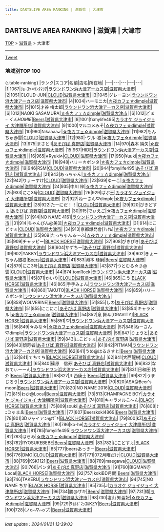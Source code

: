 ```yaml
---
title: DARTSLIVE AREA RANKING | 滋賀県 | 大津市
---
```

## DARTSLIVE AREA RANKING | 滋賀県 | 大津市

[TOP](/darts/rank/) > [滋賀県](/darts/rank/滋賀県/) > 大津市

___

<a href="https://twitter.com/share?ref_src=twsrc%5Etfw" data-text="DARTSLIVE AREA RANKING | 滋賀県大津市" class="twitter-share-button" data-via="DARTSLIVE" data-hashtags="DARTSLIVE" data-related="DARTSLIVE" data-show-count="false">Tweet</a>

### 地域別TOP 100

{:.table-ranking}
|ランク|スコア|名前|店名|所在地|
|---|---|---|---|---|
|1|1067|ﾘｮｰｽｹ=ｻﾝﾀﾏﾘｱ|<a href="https://search.dartslive.com/jp/shop/8ce05040a35039f70d9b047a20a7ba1e">ラウンドワン浜大津アーカス店</a>|<a href="/darts/rank/滋賀県/大津市">滋賀県大津市</a>|
|2|1051|CLOUD-JUN|<a href="https://search.dartslive.com/jp/shop/2ff30101bfed79cbb21333aee1bd51e4">CLOUD</a>|<a href="/darts/rank/滋賀県/大津市">滋賀県大津市</a>|
|3|1045|グレーヨン|<a href="https://search.dartslive.com/jp/shop/8ce05040a35039f70d9b047a20a7ba1e">ラウンドワン浜大津アーカス店</a>|<a href="/darts/rank/滋賀県/大津市">滋賀県大津市</a>|
|4|1034|ハーモニカ|<a href="https://search.dartslive.com/jp/shop/5041431da12744cd0d9b047a20a7ba1e">☆夜カフェ☆dimple</a>|<a href="/darts/rank/滋賀県/大津市">滋賀県大津市</a>|
|5|1015|才谷 梅太郎|<a href="https://search.dartslive.com/jp/shop/8ce05040a35039f70d9b047a20a7ba1e">ラウンドワン浜大津アーカス店</a>|<a href="/darts/rank/滋賀県/大津市">滋賀県大津市</a>|
|6|1012|NAOKI SASAMURA|<a href="https://search.dartslive.com/jp/shop/5041431da12744cd0d9b047a20a7ba1e">☆夜カフェ☆dimple</a>|<a href="/darts/rank/滋賀県/大津市">滋賀県大津市</a>|
|6|1012|ど$ま-くんHOMIE$|<a href="https://search.dartslive.com/jp/shop/67221c55a4e6d60df454cb89828a1cfe">Beers</a>|<a href="/darts/rank/滋賀県/大津市">滋賀県大津市</a>|
|8|1001|fxmylife495|<a href="https://search.dartslive.com/jp/shop/c64260f6ed1648f5f454cb89828a1cfe">カラオケ ジョイジョイ 大津膳所店</a>|<a href="/darts/rank/滋賀県/大津市">滋賀県大津市</a>|
|9|1000|マルコメみそ|<a href="https://search.dartslive.com/jp/shop/5041431da12744cd0d9b047a20a7ba1e">☆夜カフェ☆dimple</a>|<a href="/darts/rank/滋賀県/大津市">滋賀県大津市</a>|
|10|990|Nikaaaa➹|<a href="https://search.dartslive.com/jp/shop/5041431da12744cd0d9b047a20a7ba1e">☆夜カフェ☆dimple</a>|<a href="/darts/rank/滋賀県/大津市">滋賀県大津市</a>|
|11|982|もんちゅ@雲|<a href="https://search.dartslive.com/jp/shop/2ff30101bfed79cbb21333aee1bd51e4">CLOUD</a>|<a href="/darts/rank/滋賀県/大津市">滋賀県大津市</a>|
|12|980|-ウル-狼|<a href="https://search.dartslive.com/jp/shop/5041431da12744cd0d9b047a20a7ba1e">☆夜カフェ☆dimple</a>|<a href="/darts/rank/滋賀県/大津市">滋賀県大津市</a>|
|13|975|まさとⅡ|<a href="https://search.dartslive.com/jp/shop/8c605bec905e3da60d9b047a20a7ba1e">あそびば 真野店</a>|<a href="/darts/rank/滋賀県/大津市">滋賀県大津市</a>|
|14|970|森本 純矢|<a href="https://search.dartslive.com/jp/shop/5041431da12744cd0d9b047a20a7ba1e">☆夜カフェ☆dimple</a>|<a href="/darts/rank/滋賀県/大津市">滋賀県大津市</a>|
|15|967|HIDE|<a href="https://search.dartslive.com/jp/shop/8ce05040a35039f70d9b047a20a7ba1e">ラウンドワン浜大津アーカス店</a>|<a href="/darts/rank/滋賀県/大津市">滋賀県大津市</a>|
|16|965|⁂Ryuki⁂|<a href="https://search.dartslive.com/jp/shop/2ff30101bfed79cbb21333aee1bd51e4">CLOUD</a>|<a href="/darts/rank/滋賀県/大津市">滋賀県大津市</a>|
|17|950|¥uuki|<a href="https://search.dartslive.com/jp/shop/5041431da12744cd0d9b047a20a7ba1e">☆夜カフェ☆dimple</a>|<a href="/darts/rank/滋賀県/大津市">滋賀県大津市</a>|
|18|948|ハリー☆ポンタ|<a href="https://search.dartslive.com/jp/shop/5041431da12744cd0d9b047a20a7ba1e">☆夜カフェ☆dimple</a>|<a href="/darts/rank/滋賀県/大津市">滋賀県大津市</a>|
|19|946|RSM|<a href="https://search.dartslive.com/jp/shop/2ff30101bfed79cbb21333aee1bd51e4">CLOUD</a>|<a href="/darts/rank/滋賀県/大津市">滋賀県大津市</a>|
|20|944|fxmylife495|<a href="https://search.dartslive.com/jp/shop/8c605bec905e3da60d9b047a20a7ba1e">あそびば 真野店</a>|<a href="/darts/rank/滋賀県/大津市">滋賀県大津市</a>|
|21|943|あっちゃん|<a href="https://search.dartslive.com/jp/shop/5041431da12744cd0d9b047a20a7ba1e">☆夜カフェ☆dimple</a>|<a href="/darts/rank/滋賀県/大津市">滋賀県大津市</a>|
|22|942|りょーすけ|<a href="https://search.dartslive.com/jp/shop/2ff30101bfed79cbb21333aee1bd51e4">CLOUD</a>|<a href="/darts/rank/滋賀県/大津市">滋賀県大津市</a>|
|23|939|ゆーこ|<a href="https://search.dartslive.com/jp/shop/5041431da12744cd0d9b047a20a7ba1e">☆夜カフェ☆dimple</a>|<a href="/darts/rank/滋賀県/大津市">滋賀県大津市</a>|
|24|935|中川 梓|<a href="https://search.dartslive.com/jp/shop/5041431da12744cd0d9b047a20a7ba1e">☆夜カフェ☆dimple</a>|<a href="/darts/rank/滋賀県/大津市">滋賀県大津市</a>|
|25|933|にこ3号|<a href="https://search.dartslive.com/jp/shop/2ff30101bfed79cbb21333aee1bd51e4">CLOUD</a>|<a href="/darts/rank/滋賀県/大津市">滋賀県大津市</a>|
|26|929|ばぶ王|<a href="https://search.dartslive.com/jp/shop/c64260f6ed1648f5f454cb89828a1cfe">カラオケ ジョイジョイ 大津膳所店</a>|<a href="/darts/rank/滋賀県/大津市">滋賀県大津市</a>|
|27|927|ねーさん♡dimple|<a href="https://search.dartslive.com/jp/shop/5041431da12744cd0d9b047a20a7ba1e">☆夜カフェ☆dimple</a>|<a href="/darts/rank/滋賀県/大津市">滋賀県大津市</a>|
|28|922|たーにだ！！|<a href="https://search.dartslive.com/jp/shop/2ff30101bfed79cbb21333aee1bd51e4">CLOUD</a>|<a href="/darts/rank/滋賀県/大津市">滋賀県大津市</a>|
|29|920|ぴきどすぇ|<a href="https://search.dartslive.com/jp/shop/8c605bec905e3da60d9b047a20a7ba1e">あそびば 真野店</a>|<a href="/darts/rank/滋賀県/大津市">滋賀県大津市</a>|
|30|915|でぃえご|<a href="https://search.dartslive.com/jp/shop/5041431da12744cd0d9b047a20a7ba1e">☆夜カフェ☆dimple</a>|<a href="/darts/rank/滋賀県/大津市">滋賀県大津市</a>|
|31|914|NO NAME 4161|<a href="https://search.dartslive.com/jp/shop/8ce05040a35039f70d9b047a20a7ba1e">ラウンドワン浜大津アーカス店</a>|<a href="/darts/rank/滋賀県/大津市">滋賀県大津市</a>|
|31|914|ちゃんぴん@美流|<a href="https://search.dartslive.com/jp/shop/5041431da12744cd0d9b047a20a7ba1e">☆夜カフェ☆dimple</a>|<a href="/darts/rank/滋賀県/大津市">滋賀県大津市</a>|
|31|914|にこどすぇ|<a href="https://search.dartslive.com/jp/shop/2ff30101bfed79cbb21333aee1bd51e4">CLOUD</a>|<a href="/darts/rank/滋賀県/大津市">滋賀県大津市</a>|
|34|913|京都爆発會[ｱｯｻﾑ]|<a href="https://search.dartslive.com/jp/shop/5041431da12744cd0d9b047a20a7ba1e">☆夜カフェ☆dimple</a>|<a href="/darts/rank/滋賀県/大津市">滋賀県大津市</a>|
|35|909|たっちゃんる〜ふ|<a href="https://search.dartslive.com/jp/shop/5041431da12744cd0d9b047a20a7ba1e">☆夜カフェ☆dimple</a>|<a href="/darts/rank/滋賀県/大津市">滋賀県大津市</a>|
|35|909|チャッピー|<a href="https://search.dartslive.com/jp/shop/c550cf7ce8dd69595f9f3321c1147265">BLACK HORSE</a>|<a href="/darts/rank/滋賀県/大津市">滋賀県大津市</a>|
|37|908|ぴきぴき|<a href="https://search.dartslive.com/jp/shop/8c605bec905e3da60d9b047a20a7ba1e">あそびば 真野店</a>|<a href="/darts/rank/滋賀県/大津市">滋賀県大津市</a>|
|38|904|かずちー|<a href="https://search.dartslive.com/jp/shop/8c605bec905e3da60d9b047a20a7ba1e">あそびば 真野店</a>|<a href="/darts/rank/滋賀県/大津市">滋賀県大津市</a>|
|39|902|YAKKY|<a href="https://search.dartslive.com/jp/shop/8ce05040a35039f70d9b047a20a7ba1e">ラウンドワン浜大津アーカス店</a>|<a href="/darts/rank/滋賀県/大津市">滋賀県大津市</a>|
|39|902|きょーちゃん銀狼|<a href="https://search.dartslive.com/jp/shop/67221c55a4e6d60df454cb89828a1cfe">Beers</a>|<a href="/darts/rank/滋賀県/大津市">滋賀県大津市</a>|
|41|883|淵本 琢磨|<a href="https://search.dartslive.com/jp/shop/67221c55a4e6d60df454cb89828a1cfe">Beers</a>|<a href="/darts/rank/滋賀県/大津市">滋賀県大津市</a>|
|42|879|にこ3号|<a href="https://search.dartslive.com/jp/shop/8c605bec905e3da60d9b047a20a7ba1e">あそびば 真野店</a>|<a href="/darts/rank/滋賀県/大津市">滋賀県大津市</a>|
|43|877|つとむる☆彡@雲|<a href="https://search.dartslive.com/jp/shop/2ff30101bfed79cbb21333aee1bd51e4">CLOUD</a>|<a href="/darts/rank/滋賀県/大津市">滋賀県大津市</a>|
|44|874|tomRock|<a href="https://search.dartslive.com/jp/shop/8ce05040a35039f70d9b047a20a7ba1e">ラウンドワン浜大津アーカス店</a>|<a href="/darts/rank/滋賀県/大津市">滋賀県大津市</a>|
|45|871|かいり|<a href="https://search.dartslive.com/jp/shop/2ff30101bfed79cbb21333aee1bd51e4">CLOUD</a>|<a href="/darts/rank/滋賀県/大津市">滋賀県大津市</a>|
|46|865|こう|<a href="https://search.dartslive.com/jp/shop/c550cf7ce8dd69595f9f3321c1147265">BLACK HORSE</a>|<a href="/darts/rank/滋賀県/大津市">滋賀県大津市</a>|
|46|865|手手みょん|<a href="https://search.dartslive.com/jp/shop/8ce05040a35039f70d9b047a20a7ba1e">ラウンドワン浜大津アーカス店</a>|<a href="/darts/rank/滋賀県/大津市">滋賀県大津市</a>|
|48|860|TAKUTO|<a href="https://search.dartslive.com/jp/shop/c550cf7ce8dd69595f9f3321c1147265">BLACK HORSE</a>|<a href="/darts/rank/滋賀県/大津市">滋賀県大津市</a>|
|49|859|ハリー☆ポンタ|<a href="https://search.dartslive.com/jp/shop/8ce05040a35039f70d9b047a20a7ba1e">ラウンドワン浜大津アーカス店</a>|<a href="/darts/rank/滋賀県/大津市">滋賀県大津市</a>|
|50|858|WOLVERINE|<a href="https://search.dartslive.com/jp/shop/67221c55a4e6d60df454cb89828a1cfe">Beers</a>|<a href="/darts/rank/滋賀県/大津市">滋賀県大津市</a>|
|51|855|しの|<a href="https://search.dartslive.com/jp/shop/8c605bec905e3da60d9b047a20a7ba1e">あそびば 真野店</a>|<a href="/darts/rank/滋賀県/大津市">滋賀県大津市</a>|
|51|855|にこにこ|<a href="https://search.dartslive.com/jp/shop/8c605bec905e3da60d9b047a20a7ba1e">あそびば 真野店</a>|<a href="/darts/rank/滋賀県/大津市">滋賀県大津市</a>|
|53|854|キャラメル|<a href="https://search.dartslive.com/jp/shop/5041431da12744cd0d9b047a20a7ba1e">☆夜カフェ☆dimple</a>|<a href="/darts/rank/滋賀県/大津市">滋賀県大津市</a>|
|54|852|泉 舞斗[GRAVITY]|<a href="https://search.dartslive.com/jp/shop/c550cf7ce8dd69595f9f3321c1147265">BLACK HORSE</a>|<a href="/darts/rank/滋賀県/大津市">滋賀県大津市</a>|
|55|851|♡|<a href="https://search.dartslive.com/jp/shop/8ce05040a35039f70d9b047a20a7ba1e">ラウンドワン浜大津アーカス店</a>|<a href="/darts/rank/滋賀県/大津市">滋賀県大津市</a>|
|56|849|☆みな☆|<a href="https://search.dartslive.com/jp/shop/5041431da12744cd0d9b047a20a7ba1e">☆夜カフェ☆dimple</a>|<a href="/darts/rank/滋賀県/大津市">滋賀県大津市</a>|
|57|848|ねーさん♡dimple|<a href="https://search.dartslive.com/jp/shop/8ce05040a35039f70d9b047a20a7ba1e">ラウンドワン浜大津アーカス店</a>|<a href="/darts/rank/滋賀県/大津市">滋賀県大津市</a>|
|58|847|りょうと|<a href="https://search.dartslive.com/jp/shop/8c605bec905e3da60d9b047a20a7ba1e">あそびば 真野店</a>|<a href="/darts/rank/滋賀県/大津市">滋賀県大津市</a>|
|59|843|にこどすぇ|<a href="https://search.dartslive.com/jp/shop/8c605bec905e3da60d9b047a20a7ba1e">あそびば 真野店</a>|<a href="/darts/rank/滋賀県/大津市">滋賀県大津市</a>|
|59|843|傾奇者|<a href="https://search.dartslive.com/jp/shop/8c605bec905e3da60d9b047a20a7ba1e">あそびば 真野店</a>|<a href="/darts/rank/滋賀県/大津市">滋賀県大津市</a>|
|61|842|PITMAN|<a href="https://search.dartslive.com/jp/shop/8ce05040a35039f70d9b047a20a7ba1e">ラウンドワン浜大津アーカス店</a>|<a href="/darts/rank/滋賀県/大津市">滋賀県大津市</a>|
|62|841|うめ@はるきすと|<a href="https://search.dartslive.com/jp/shop/67221c55a4e6d60df454cb89828a1cfe">Beers</a>|<a href="/darts/rank/滋賀県/大津市">滋賀県大津市</a>|
|62|841|てちてち|<a href="https://search.dartslive.com/jp/shop/c550cf7ce8dd69595f9f3321c1147265">BLACK HORSE</a>|<a href="/darts/rank/滋賀県/大津市">滋賀県大津市</a>|
|62|841|大西龍樹|<a href="https://search.dartslive.com/jp/shop/2ff30101bfed79cbb21333aee1bd51e4">CLOUD</a>|<a href="/darts/rank/滋賀県/大津市">滋賀県大津市</a>|
|65|840|篠原　信寿|<a href="https://search.dartslive.com/jp/shop/8c605bec905e3da60d9b047a20a7ba1e">あそびば 真野店</a>|<a href="/darts/rank/滋賀県/大津市">滋賀県大津市</a>|
|66|832|なおてぃーーん|<a href="https://search.dartslive.com/jp/shop/8ce05040a35039f70d9b047a20a7ba1e">ラウンドワン浜大津アーカス店</a>|<a href="/darts/rank/滋賀県/大津市">滋賀県大津市</a>|
|67|831|日和田 祐介|<a href="https://search.dartslive.com/jp/shop/67221c55a4e6d60df454cb89828a1cfe">Beers</a>|<a href="/darts/rank/滋賀県/大津市">滋賀県大津市</a>|
|68|827|川西康士|<a href="https://search.dartslive.com/jp/shop/67221c55a4e6d60df454cb89828a1cfe">Beers</a>|<a href="/darts/rank/滋賀県/大津市">滋賀県大津市</a>|
|69|822|うまじろう|<a href="https://search.dartslive.com/jp/shop/8ce05040a35039f70d9b047a20a7ba1e">ラウンドワン浜大津アーカス店</a>|<a href="/darts/rank/滋賀県/大津市">滋賀県大津市</a>|
|70|820|ASA@Beer&#x27;s moon|<a href="https://search.dartslive.com/jp/shop/67221c55a4e6d60df454cb89828a1cfe">Beers</a>|<a href="/darts/rank/滋賀県/大津市">滋賀県大津市</a>|
|70|820|NO NAME 2016|<a href="https://search.dartslive.com/jp/shop/2ff30101bfed79cbb21333aee1bd51e4">CLOUD</a>|<a href="/darts/rank/滋賀県/大津市">滋賀県大津市</a>|
|72|815|わか@Local|<a href="https://search.dartslive.com/jp/shop/67221c55a4e6d60df454cb89828a1cfe">Beers</a>|<a href="/darts/rank/滋賀県/大津市">滋賀県大津市</a>|
|73|813|CHAMPAGNE BOY|<a href="https://search.dartslive.com/jp/shop/c64260f6ed1648f5f454cb89828a1cfe">カラオケ ジョイジョイ 大津膳所店</a>|<a href="/darts/rank/滋賀県/大津市">滋賀県大津市</a>|
|74|810|キャラメルこ〜ん|<a href="https://search.dartslive.com/jp/shop/c550cf7ce8dd69595f9f3321c1147265">BLACK HORSE</a>|<a href="/darts/rank/滋賀県/大津市">滋賀県大津市</a>|
|75|809|souki|<a href="https://search.dartslive.com/jp/shop/8c605bec905e3da60d9b047a20a7ba1e">あそびば 真野店</a>|<a href="/darts/rank/滋賀県/大津市">滋賀県大津市</a>|
|76|808|ﾅﾆ⊃ゃまゑ|<a href="https://search.dartslive.com/jp/shop/67221c55a4e6d60df454cb89828a1cfe">Beers</a>|<a href="/darts/rank/滋賀県/大津市">滋賀県大津市</a>|
|77|807|Beerskoki4869|<a href="https://search.dartslive.com/jp/shop/67221c55a4e6d60df454cb89828a1cfe">Beers</a>|<a href="/darts/rank/滋賀県/大津市">滋賀県大津市</a>|
|78|801|3Dジャイアン@ｻﾞｷ|<a href="https://search.dartslive.com/jp/shop/c550cf7ce8dd69595f9f3321c1147265">BLACK HORSE</a>|<a href="/darts/rank/滋賀県/大津市">滋賀県大津市</a>|
|79|800|kZ|<a href="https://search.dartslive.com/jp/shop/8c605bec905e3da60d9b047a20a7ba1e">あそびば 真野店</a>|<a href="/darts/rank/滋賀県/大津市">滋賀県大津市</a>|
|80|786|ko-he|<a href="https://search.dartslive.com/jp/shop/c64260f6ed1648f5f454cb89828a1cfe">カラオケ ジョイジョイ 大津膳所店</a>|<a href="/darts/rank/滋賀県/大津市">滋賀県大津市</a>|
|81|785|fxmylife495|<a href="https://search.dartslive.com/jp/shop/8ce05040a35039f70d9b047a20a7ba1e">ラウンドワン浜大津アーカス店</a>|<a href="/darts/rank/滋賀県/大津市">滋賀県大津市</a>|
|82|783|はらみ|<a href="https://search.dartslive.com/jp/shop/5041431da12744cd0d9b047a20a7ba1e">☆夜カフェ☆dimple</a>|<a href="/darts/rank/滋賀県/大津市">滋賀県大津市</a>|
|83|782|RYOSUKEBEBE|<a href="https://search.dartslive.com/jp/shop/67221c55a4e6d60df454cb89828a1cfe">Beers</a>|<a href="/darts/rank/滋賀県/大津市">滋賀県大津市</a>|
|83|782|にこどすぇ|<a href="https://search.dartslive.com/jp/shop/c550cf7ce8dd69595f9f3321c1147265">BLACK HORSE</a>|<a href="/darts/rank/滋賀県/大津市">滋賀県大津市</a>|
|85|777|beersあっきー|<a href="https://search.dartslive.com/jp/shop/67221c55a4e6d60df454cb89828a1cfe">Beers</a>|<a href="/darts/rank/滋賀県/大津市">滋賀県大津市</a>|
|86|776|DMO|<a href="https://search.dartslive.com/jp/shop/2ff30101bfed79cbb21333aee1bd51e4">CLOUD</a>|<a href="/darts/rank/滋賀県/大津市">滋賀県大津市</a>|
|87|771|072月曜だけ|<a href="https://search.dartslive.com/jp/shop/2ff30101bfed79cbb21333aee1bd51e4">CLOUD</a>|<a href="/darts/rank/滋賀県/大津市">滋賀県大津市</a>|
|88|769|KSK1121|<a href="https://search.dartslive.com/jp/shop/67221c55a4e6d60df454cb89828a1cfe">Beers</a>|<a href="/darts/rank/滋賀県/大津市">滋賀県大津市</a>|
|88|769|maegawa|<a href="https://search.dartslive.com/jp/shop/2ff30101bfed79cbb21333aee1bd51e4">CLOUD</a>|<a href="/darts/rank/滋賀県/大津市">滋賀県大津市</a>|
|90|766|パンダ|<a href="https://search.dartslive.com/jp/shop/8c605bec905e3da60d9b047a20a7ba1e">あそびば 真野店</a>|<a href="/darts/rank/滋賀県/大津市">滋賀県大津市</a>|
|91|760|BIGMAN＠Local|<a href="https://search.dartslive.com/jp/shop/c550cf7ce8dd69595f9f3321c1147265">BLACK HORSE</a>|<a href="/darts/rank/滋賀県/大津市">滋賀県大津市</a>|
|92|757|kokiBD月間|<a href="https://search.dartslive.com/jp/shop/67221c55a4e6d60df454cb89828a1cfe">Beers</a>|<a href="/darts/rank/滋賀県/大津市">滋賀県大津市</a>|
|93|746|TAKERU|<a href="https://search.dartslive.com/jp/shop/8ce05040a35039f70d9b047a20a7ba1e">ラウンドワン浜大津アーカス店</a>|<a href="/darts/rank/滋賀県/大津市">滋賀県大津市</a>|
|94|745|NO NAME ちか|<a href="https://search.dartslive.com/jp/shop/c550cf7ce8dd69595f9f3321c1147265">BLACK HORSE</a>|<a href="/darts/rank/滋賀県/大津市">滋賀県大津市</a>|
|95|735|J|<a href="https://search.dartslive.com/jp/shop/c64260f6ed1648f5f454cb89828a1cfe">カラオケ ジョイジョイ 大津膳所店</a>|<a href="/darts/rank/滋賀県/大津市">滋賀県大津市</a>|
|96|734|勝@ザキ|<a href="https://search.dartslive.com/jp/shop/67221c55a4e6d60df454cb89828a1cfe">Beers</a>|<a href="/darts/rank/滋賀県/大津市">滋賀県大津市</a>|
|97|731|椿|<a href="https://search.dartslive.com/jp/shop/8ce05040a35039f70d9b047a20a7ba1e">ラウンドワン浜大津アーカス店</a>|<a href="/darts/rank/滋賀県/大津市">滋賀県大津市</a>|
|98|730|塩山 知亜妃|<a href="https://search.dartslive.com/jp/shop/5041431da12744cd0d9b047a20a7ba1e">☆夜カフェ☆dimple</a>|<a href="/darts/rank/滋賀県/大津市">滋賀県大津市</a>|
|99|729|ﾜｲﾙﾄﾞﾏｯｽﾙKZY|<a href="https://search.dartslive.com/jp/shop/67221c55a4e6d60df454cb89828a1cfe">Beers</a>|<a href="/darts/rank/滋賀県/大津市">滋賀県大津市</a>|
|100|728|(ノo⌒∇⌒oブ)|<a href="https://search.dartslive.com/jp/shop/67221c55a4e6d60df454cb89828a1cfe">Beers</a>|<a href="/darts/rank/滋賀県/大津市">滋賀県大津市</a>|



___

_last update : 2024/01/21 13:39:03_


<script src="https://cdnjs.cloudflare.com/ajax/libs/jquery/3.6.1/jquery.min.js" integrity="sha512-aVKKRRi/Q/YV+4mjoKBsE4x3H+BkegoM/em46NNlCqNTmUYADjBbeNefNxYV7giUp0VxICtqdrbqU7iVaeZNXA==" crossorigin="anonymous" referrerpolicy="no-referrer"></script>
<script src="https://cdnjs.cloudflare.com/ajax/libs/jquery.tablesorter/2.31.3/js/jquery.tablesorter.min.js" integrity="sha512-qzgd5cYSZcosqpzpn7zF2ZId8f/8CHmFKZ8j7mU4OUXTNRd5g+ZHBPsgKEwoqxCtdQvExE5LprwwPAgoicguNg==" crossorigin="anonymous" referrerpolicy="no-referrer"></script>
<link rel="stylesheet" href="https://cdnjs.cloudflare.com/ajax/libs/jquery.tablesorter/2.31.3/css/theme.default.min.css" integrity="sha512-wghhOJkjQX0Lh3NSWvNKeZ0ZpNn+SPVXX1Qyc9OCaogADktxrBiBdKGDoqVUOyhStvMBmJQ8ZdMHiR3wuEq8+w==" crossorigin="anonymous" referrerpolicy="no-referrer" />
<script>
$(function() {
    $(".table-ranking").tablesorter({sortList:[[0, 0]]});
});
</script>

<script async src="https://platform.twitter.com/widgets.js" charset="utf-8"></script>